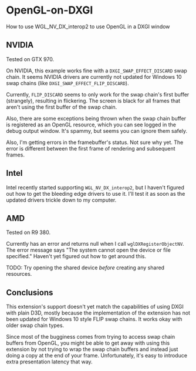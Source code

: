 # OpenGL-on-DXGI
How to use WGL_NV_DX_interop2 to use OpenGL in a DXGI window

## NVIDIA

Tested on GTX 970.

On NVIDIA, this example works fine with a `DXGI_SWAP_EFFECT_DISCARD` swap chain. It seems NVIDIA drivers are currently not updated for Windows 10 swap chains (like `DXGI_SWAP_EFFECT_FLIP_DISCARD`).

Currently, `FLIP_DISCARD` seems to only work for the swap chain's first buffer (strangely), resulting in flickering. The screen is black for all frames that aren't using the first buffer of the swap chain.

Also, there are some exceptions being thrown when the swap chain buffer is registered as an OpenGL resource, which you can see logged in the debug output window. It's spammy, but seems you can ignore them safely.

Also, I'm getting errors in the framebuffer's status. Not sure why yet. The error is different between the first frame of rendering and subsequent frames.

## Intel

Intel recently started supporting `WGL_NV_DX_interop2`, but I haven't figured out how to get the bleeding edge drivers to use it. I'll test it as soon as the updated drivers trickle down to my computer.

## AMD

Tested on R9 380.

Currently has an error and returns null when I call `wglDXRegisterObjectNV`. The error message says "The system cannot open the device or file specified." Haven't yet figured out how to get around this.

TODO: Try opening the shared device *before* creating any shared resources.

## Conclusions

This extension's support doesn't yet match the capabilities of using DXGI with plain D3D, mostly because the implementation of the extension has not been updated for Windows 10 style FLIP swap chains. It works okay with older swap chain types.

Since most of the bugginess comes from trying to access swap chain buffers from OpenGL, you might be able to get away with using this extension by not trying to wrap the swap chain buffers and instead just doing a copy at the end of your frame. Unfortunately, it's easy to introduce extra presentation latency that way.
